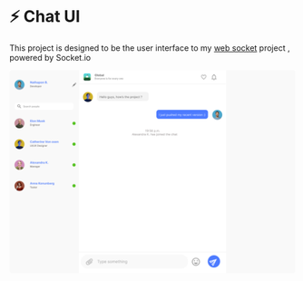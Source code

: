 # ⚡ Chat UI
This project is designed to be the user interface to my [web socket](https://github.com/hellonathapon/web-socket) project , powered by Socket.io 



![project design](/public/design.png)